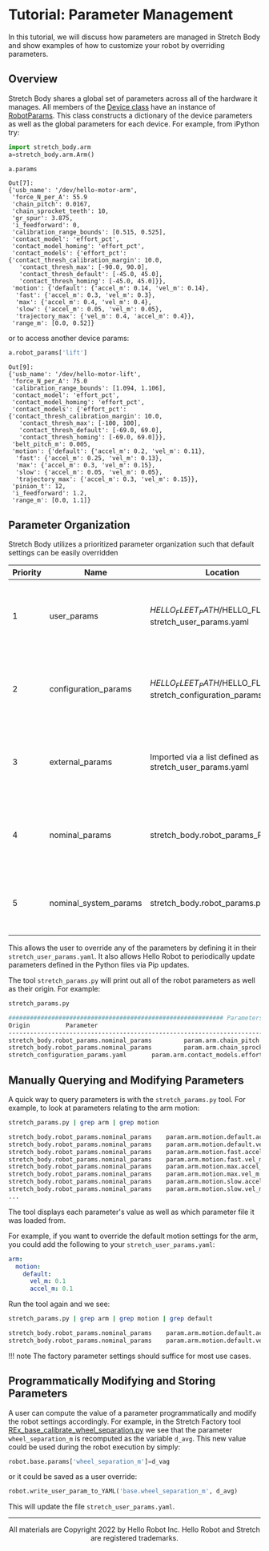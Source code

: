 # Tutorial: Parameter Management

In this tutorial, we will discuss how parameters are managed in Stretch Body and show examples of how to customize your robot by overriding parameters.

## Overview

Stretch Body shares a global set of parameters across all of the hardware it manages. All members of the [Device class](https://github.com/hello-robot/stretch_body/blob/master/body/stretch_body/device.py) have an instance of [RobotParams](https://github.com/hello-robot/stretch_body/blob/master/body/stretch_body/robot_params.py). This class constructs a dictionary of the device parameters as well as the global parameters for each device. For example, from iPython try:

```python
import stretch_body.arm
a=stretch_body.arm.Arm()

a.params
```

```{.python .no-copy}
Out[7]: 
{'usb_name': '/dev/hello-motor-arm',
 'force_N_per_A': 55.9
 'chain_pitch': 0.0167,
 'chain_sprocket_teeth': 10,
 'gr_spur': 3.875,
 'i_feedforward': 0,
 'calibration_range_bounds': [0.515, 0.525],
 'contact_model': 'effort_pct',
 'contact_model_homing': 'effort_pct',
 'contact_models': {'effort_pct': {'contact_thresh_calibration_margin': 10.0,
   'contact_thresh_max': [-90.0, 90.0],
   'contact_thresh_default': [-45.0, 45.0],
   'contact_thresh_homing': [-45.0, 45.0]}},
 'motion': {'default': {'accel_m': 0.14, 'vel_m': 0.14},
  'fast': {'accel_m': 0.3, 'vel_m': 0.3},
  'max': {'accel_m': 0.4, 'vel_m': 0.4},
  'slow': {'accel_m': 0.05, 'vel_m': 0.05},
  'trajectory_max': {'vel_m': 0.4, 'accel_m': 0.4}},
 'range_m': [0.0, 0.52]}
```

or to access another device params:

```python
a.robot_params['lift']
```

```{.python .no-copy}
Out[9]: 
{'usb_name': '/dev/hello-motor-lift',
 'force_N_per_A': 75.0
 'calibration_range_bounds': [1.094, 1.106],
 'contact_model': 'effort_pct',
 'contact_model_homing': 'effort_pct',
 'contact_models': {'effort_pct': {'contact_thresh_calibration_margin': 10.0,
   'contact_thresh_max': [-100, 100],
   'contact_thresh_default': [-69.0, 69.0],
   'contact_thresh_homing': [-69.0, 69.0]}},
 'belt_pitch_m': 0.005,
 'motion': {'default': {'accel_m': 0.2, 'vel_m': 0.11},
  'fast': {'accel_m': 0.25, 'vel_m': 0.13},
  'max': {'accel_m': 0.3, 'vel_m': 0.15},
  'slow': {'accel_m': 0.05, 'vel_m': 0.05},
  'trajectory_max': {'accel_m': 0.3, 'vel_m': 0.15}},
 'pinion_t': 12,
 'i_feedforward': 1.2,
 'range_m': [0.0, 1.1]}
```

## Parameter Organization

Stretch Body utilizes a prioritized parameter organization such that default settings can be easily overridden 

| Priority | Name                  | Location                                                     | Description                                                  |
| -------- | --------------------- | ------------------------------------------------------------ | ------------------------------------------------------------ |
| 1        | user_params           | $HELLO_FLEET_PATH/$HELLO_FLEET_ID/ stretch_user_params.yaml  | Yaml file for users to override default settings and to define custom configurations. |
| 2        | configuration_params  | $HELLO_FLEET_PATH/$HELLO_FLEET_ID/  stretch_configuration_params.yaml | Robot specific data  (eg, serial numbers and calibrations). Calibration tools may update these. |
| 3        | external_params       | Imported via a list defined as `params` in stretch_user_params.yaml | External Python parameter dictionaries for 3rd party devices and peripherals. |
| 4        | nominal_params        | stretch_body.robot_params_RE2V0.py                           | Generic systems settings (common across all robots of a given model. |
| 5        | nominal_system_params | stretch_body.robot_params.py                                 | Generic systems settings (common across all robot models).  |

 This allows the user to override any of the parameters by defining it in their `stretch_user_params.yaml`. It also allows Hello Robot to periodically update parameters defined in the Python files via Pip updates.

The tool `stretch_params.py` will print out all of the robot parameters as well as their origin. For example:

```{.bash .shell-prompt}
stretch_params.py 
```
```{.bash .no-copy}
############################################################ Parameters for stretch-re2-xxxx 
Origin          Parameter                                                              Value                         
--------------------------------------------------------------------------------------------------------------------------------- ...         
stretch_body.robot_params.nominal_params         param.arm.chain_pitch          0.0167                        
stretch_body.robot_params.nominal_params         param.arm.chain_sprocket_teeth     	10                                     ...               
stretch_configuration_params.yaml       param.arm.contact_models.effort_pct.contact_thresh_default     [-45.0, 45.0]         
```

## Manually Querying and Modifying Parameters

A quick way to query parameters is with the `stretch_params.py` tool. For example, to look at parameters relating to the arm motion:

```{.bash .shell-prompt}
stretch_params.py | grep arm | grep motion
```
```{.bash .no-copy}
stretch_body.robot_params.nominal_params	param.arm.motion.default.accel_m	0.14                          
stretch_body.robot_params.nominal_params	param.arm.motion.default.vel_m		0.14                          
stretch_body.robot_params.nominal_params	param.arm.motion.fast.accel_m		0.3                           
stretch_body.robot_params.nominal_params	param.arm.motion.fast.vel_m			0.3                           
stretch_body.robot_params.nominal_params	param.arm.motion.max.accel_m		0.4                           
stretch_body.robot_params.nominal_params	param.arm.motion.max.vel_m			0.4                           
stretch_body.robot_params.nominal_params	param.arm.motion.slow.accel_m		0.05                          
stretch_body.robot_params.nominal_params	param.arm.motion.slow.vel_m			0.05                          
...               
```

The tool displays each parameter's value as well as which parameter file it was loaded from.

For example, if you want to override the default motion settings for the arm, you could add the following to your `stretch_user_params.yaml`:

```yaml
arm:
  motion:
    default:
      vel_m: 0.1
      accel_m: 0.1
```

Run the tool again and we see:

```{.bash .shell-prompt}
stretch_params.py | grep arm | grep motion | grep default
```
```{.bash .no-copy}
stretch_body.robot_params.nominal_params	param.arm.motion.default.accel_m	0.1                          
stretch_body.robot_params.nominal_params	param.arm.motion.default.vel_m		0.1  
```

!!! note
    The factory parameter settings should suffice for most use cases. 

## Programmatically Modifying and Storing Parameters

A user can compute the value of a parameter programmatically and modify the robot settings accordingly. For example, in the Stretch Factory tool [REx_base_calibrate_wheel_separation.py](https://github.com/hello-robot/stretch_factory/blob/master/python/tools/REx_base_calibrate_wheel_separation.py) we see that the parameter `wheel_separation_m` is recomputed as the variable `d_avg`. This new value could be used during the robot execution by simply:

```python
robot.base.params['wheel_separation_m']=d_vag
```

or it could be saved as a user override:

```python
robot.write_user_param_to_YAML('base.wheel_separation_m', d_avg)
```

This will update the file `stretch_user_params.yaml`.

------
<div align="center"> All materials are Copyright 2022 by Hello Robot Inc. Hello Robot and Stretch are registered trademarks.</div>
